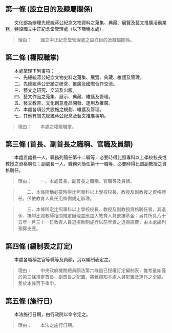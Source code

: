 第一條 (設立目的及隷屬關係)
---------------------------
　　文化部為辦理先總統蔣公紀念文物資料之蒐集、典藏、展覽及藝文推廣活動業務，特設國立中正紀念堂管理處（以下簡稱本處）。  
> 理由：　　國立中正紀念堂管理處之設立目的及隸屬關係。



第二條 (權限職掌)
-----------------
　　本處掌理下列事項：  
　　一、先總統蔣公紀念文物史料之蒐集、展覽、典藏、維護及管理。  
　　二、先總統蔣公史蹟之研究、推廣及國際合作交流。  
　　三、藝文之研究、交流及出版。  
　　四、藝文作品之蒐集、展示、典藏、維護及管理。  
　　五、藝文教育、文化創意產品開發、運用及推廣。  
　　六、本處各項公共設施之規劃、維護及管理。  
　　七、其他有關先總統蔣公紀念及藝文推廣事項。  
> 理由：　　本處之權限職掌。



第三條 (首長、副首長之職稱、官職及員額)
---------------------------------------
　　本處置處長一人，職務列簡任第十二職等，必要時得比照專科以上學校校長或教授之資格聘任；副處長一人，職務列簡任第十一職等，必要時得比照副教授之資格聘任。  
> 理由：　　一、本處首長、副首長之職稱、官職等及員額。

> 　　二、本條所稱必要時得比照專科以上學校校長、教授及副教授之資格聘任，係依教育人員任用條例規定辦理。

> 　　三、本條所定比照專科以上學校校長、教授及副教授資格聘任者，其退休、撫卹比照教師相關規定辦理並應加入教育人員退撫基金；另其所具八十五年一月三十一日教育人員退撫新制施行以前年資之退撫經費，由本處編列預算支應。



第四條 (編制表之訂定)
---------------------
　　本處各職稱之官等職等及員額，另以編制表定之。  
> 理由：　　中央政府機關總員額法第六條雖已授權訂定編制表，惟考量如僅於第三條規定首長、副首長之配置，將難窺知本處人員配置及運作之全貌，爰於本條再予重申。



第五條 (施行日)
---------------
　　本法施行日期，由行政院以命令定之。  
> 理由：　　本法之施行日期。